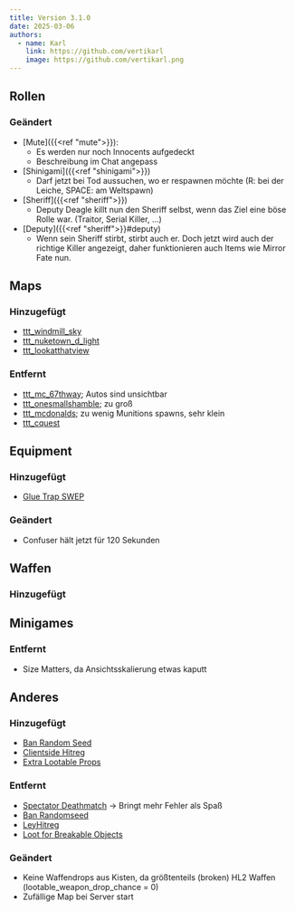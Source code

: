 ```yaml
---
title: Version 3.1.0
date: 2025-03-06
authors:
  - name: Karl
    link: https://github.com/vertikarl
    image: https://github.com/vertikarl.png
---
```


<!--more-->

## Rollen

### Geändert

- [Mute]({{<ref "mute">}}):
  - Es werden nur noch Innocents aufgedeckt
  - Beschreibung im Chat angepass
- [Shinigami]({{<ref "shinigami">}})
  - Darf jetzt bei Tod aussuchen, wo er respawnen möchte (R: bei der Leiche, SPACE: am Weltspawn)
- [Sheriff]({{<ref "sheriff">}})
  - Deputy Deagle killt nun den Sheriff selbst, wenn das Ziel eine böse Rolle war. (Traitor, Serial Killer, ...)
- [Deputy]({{<ref "sheriff">}}#deputy)
  - Wenn sein Sheriff stirbt, stirbt auch er. Doch jetzt wird auch der richtige Killer angezeigt, daher funktionieren auch Items wie Mirror Fate nun.

## Maps

### Hinzugefügt

- [ttt_windmill_sky](https://steamcommunity.com/sharedfiles/filedetails/?id=2086515808)
- [ttt_nuketown_d_light](https://steamcommunity.com/sharedfiles/filedetails/?id=1252683895)
- [ttt_lookatthatview](https://steamcommunity.com/sharedfiles/filedetails/?id=505696414)

### Entfernt

- [ttt_mc_67thway](https://steamcommunity.com/sharedfiles/filedetails/?id=820510691); Autos sind unsichtbar
- [ttt_onesmallshamble](https://steamcommunity.com/sharedfiles/filedetails/?id=104797349); zu groß
- [ttt_mcdonalds](https://steamcommunity.com/sharedfiles/filedetails/?id=264839450); zu wenig Munitions spawns, sehr klein
- [ttt_cquest](https://steamcommunity.com/sharedfiles/filedetails/?id=403716183)

## Equipment

### Hinzugefügt

- [Glue Trap SWEP](https://steamcommunity.com/sharedfiles/filedetails/?id=3021464449)

### Geändert

- Confuser hält jetzt für 120 Sekunden

## Waffen

### Hinzugefügt

## Minigames

### Entfernt

- Size Matters, da Ansichtsskalierung etwas kaputt

## Anderes

### Hinzugefügt

- [Ban Random Seed](https://steamcommunity.com/sharedfiles/filedetails/?id=3031669647)
- [Clientside Hitreg](https://steamcommunity.com/sharedfiles/filedetails/?id=2977785840)
- [Extra Lootable Props](https://steamcommunity.com/sharedfiles/filedetails/?id=3014777152)

### Entfernt

- [Spectator Deathmatch](https://steamcommunity.com/sharedfiles/filedetails/?id=1997666028) → Bringt mehr Fehler als Spaß
- [Ban Randomseed](https://steamcommunity.com/sharedfiles/filedetails/?id=2146015503)
- [LeyHitreg](https://steamcommunity.com/sharedfiles/filedetails/?id=3421440369)
- [Loot for Breakable Objects](https://steamcommunity.com/sharedfiles/filedetails/?id=3379830263)

### Geändert

- Keine Waffendrops aus Kisten, da größtenteils (broken) HL2 Waffen (lootable_weapon_drop_chance = 0)
- Zufällige Map bei Server start

<style>
    .sidebar-container {
        display: none;
    }
</style>
